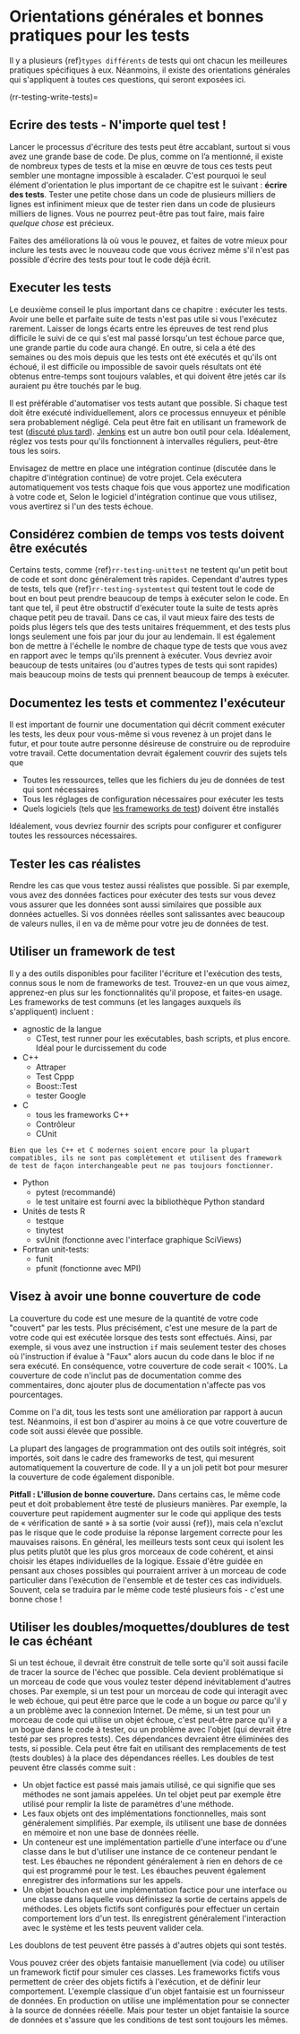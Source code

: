 <a name="General_guidance_and_good_practice_for_testing"></a>

# Orientations générales et bonnes pratiques pour les tests

Il y a plusieurs {ref}`types différents`<rr-testing-types-of-testing> de tests qui ont chacun les meilleures pratiques spécifiques à eux. Néanmoins, il existe des orientations générales qui s'appliquent à toutes ces questions, qui seront exposées ici.

(rr-testing-write-tests)=
## Ecrire des tests - N'importe quel test !

Lancer le processus d'écriture des tests peut être accablant, surtout si vous avez une grande base de code. De plus, comme on l’a mentionné, il existe de nombreux types de tests et la mise en œuvre de tous ces tests peut sembler une montagne impossible à escalader. C'est pourquoi le seul élément d'orientation le plus important de ce chapitre est le suivant : **écrire des tests**. Tester une petite chose dans un code de plusieurs milliers de lignes est infiniment mieux que de tester rien dans un code de plusieurs milliers de lignes. Vous ne pourrez peut-être pas tout faire, mais faire *quelque chose* est précieux.

Faites des améliorations là où vous le pouvez, et faites de votre mieux pour inclure les tests avec le nouveau code que vous écrivez même s'il n'est pas possible d'écrire des tests pour tout le code déjà écrit.

## Executer les tests

Le deuxième conseil le plus important dans ce chapitre : exécuter les tests. Avoir une belle et parfaite suite de tests n'est pas utile si vous l'exécutez rarement. Laisser de longs écarts entre les épreuves de test rend plus difficile le suivi de ce qui s'est mal passé lorsqu'un test échoue parce que, une grande partie du code aura changé. En outre, si cela a été des semaines ou des mois depuis que les tests ont été exécutés et qu'ils ont échoué, il est difficile ou impossible de savoir quels résultats ont été obtenus entre-temps sont toujours valables, et qui doivent être jetés car ils auraient pu être touchés par le bug.

Il est préférable d'automatiser vos tests autant que possible. Si chaque test doit être exécuté individuellement, alors ce processus ennuyeux et pénible sera probablement négligé. Cela peut être fait en utilisant un framework de test ([discuté plus tard](#use-a-testing-framework)). [Jenkins](https://jenkins.io) est un autre bon outil pour cela. Idéalement, réglez vos tests pour qu'ils fonctionnent à intervalles réguliers, peut-être tous les soirs.

Envisagez de mettre en place une intégration continue (discutée dans le chapitre d'intégration continue) de votre projet. Cela exécutera automatiquement vos tests chaque fois que vous apportez une modification à votre code et, Selon le logiciel d'intégration continue que vous utilisez, vous avertirez si l'un des tests échoue.

## Considérez combien de temps vos tests doivent être exécutés

Certains tests, comme {ref}`rr-testing-unittest` ne testent qu'un petit bout de code et sont donc généralement très rapides. Cependant d'autres types de tests, tels que {ref}`rr-testing-systemtest` qui testent tout le code de bout en bout peut prendre beaucoup de temps à exécuter selon le code. En tant que tel, il peut être obstructif d'exécuter toute la suite de tests après chaque petit peu de travail. Dans ce cas, il vaut mieux faire des tests de poids plus légers tels que des tests unitaires fréquemment, et des tests plus longs seulement une fois par jour du jour au lendemain. Il est également bon de mettre à l'échelle le nombre de chaque type de tests que vous avez en rapport avec le temps qu'ils prennent à exécuter. Vous devriez avoir beaucoup de tests unitaires (ou d'autres types de tests qui sont rapides) mais beaucoup moins de tests qui prennent beaucoup de temps à exécuter.

## Documentez les tests et commentez l'exécuteur

Il est important de fournir une documentation qui décrit comment exécuter les tests, les deux pour vous-même si vous revenez à un projet dans le futur, et pour toute autre personne désireuse de construire ou de reproduire votre travail. Cette documentation devrait également couvrir des sujets tels que

- Toutes les ressources, telles que les fichiers du jeu de données de test qui sont nécessaires
- Tous les réglages de configuration nécessaires pour exécuter les tests
- Quels logiciels (tels que [les frameworks de test](#use-a-testing-framework)) doivent être installés

Idéalement, vous devriez fournir des scripts pour configurer et configurer toutes les ressources nécessaires.

## Tester les cas réalistes

Rendre les cas que vous testez aussi réalistes que possible. Si par exemple, vous avez des données factices pour exécuter des tests sur vous devez vous assurer que les données sont aussi similaires que possible aux données actuelles. Si vos données réelles sont salissantes avec beaucoup de valeurs nulles, il en va de même pour votre jeu de données de test.

## Utiliser un framework de test

Il y a des outils disponibles pour faciliter l'écriture et l'exécution des tests, connus sous le nom de frameworks de test. Trouvez-en un que vous aimez, apprenez-en plus sur les fonctionnalités qu'il propose, et faites-en usage. Les frameworks de test communs (et les langages auxquels ils s'appliquent) incluent :

- agnostic de la langue
  - CTest, test runner pour les exécutables, bash scripts, et plus encore. Idéal pour le durcissement du code
- C++
  - Attraper
  - Test Cppp
  - Boost::Test
  - tester Google
- C
  - tous les frameworks C++
  - Contrôleur
  - CUnit
```{note}
Bien que les C++ et C modernes soient encore pour la plupart compatibles, ils ne sont pas complètement et utilisent des framework de test de façon interchangeable peut ne pas toujours fonctionner.
```
- Python
  - pytest (recommandé)
  - le test unitaire est fourni avec la bibliothèque Python standard
- Unités de tests R
  - testque
  - tinytest
  - svUnit (fonctionne avec l'interface graphique SciViews)
- Fortran unit-tests:
  - funit
  - pfunit (fonctionne avec MPI)

## Visez à avoir une bonne couverture de code

La couverture du code est une mesure de la quantité de votre code "couvert" par les tests. Plus précisément, c'est une mesure de la part de votre code qui est exécutée lorsque des tests sont effectués. Ainsi, par exemple, si vous avez une instruction `if` mais seulement tester des choses où l'instruction if évalue à "Faux" alors aucun du code dans le bloc if ne sera exécuté. En conséquence, votre couverture de code serait < 100%. La couverture de code n'inclut pas de documentation comme des commentaires, donc ajouter plus de documentation n'affecte pas vos pourcentages.

Comme on l'a dit, tous les tests sont une amélioration par rapport à aucun test. Néanmoins, il est bon d'aspirer au moins à ce que votre couverture de code soit aussi élevée que possible.

La plupart des langages de programmation ont des outils soit intégrés, soit importés, soit dans le cadre des frameworks de test, qui mesurent automatiquement la couverture de code. Il y a un joli petit bot [](https://codecov.io/) pour mesurer la couverture de code également disponible.

**Pitfall : L'illusion de bonne couverture.** Dans certains cas, le même code peut et doit probablement être testé de plusieurs manières. Par exemple, la couverture peut rapidement augmenter sur le code qui applique des tests de « vérification de santé » à sa sortie (voir aussi {ref}<rr-testing-challenges-difficult-quatify>), mais cela n'exclut pas le risque que le code produise la réponse largement correcte pour les mauvaises raisons. En général, les meilleurs tests sont ceux qui isolent les plus petits plutôt que les plus gros morceaux de code cohérent, et ainsi choisir les étapes individuelles de la logique. Essaie d'être guidée en pensant aux choses possibles qui pourraient arriver à un morceau de code particulier dans l'exécution de l'ensemble et de tester ces cas individuels. Souvent, cela se traduira par le même code testé plusieurs fois - c'est une bonne chose !

## Utiliser les doubles/moquettes/doublures de test le cas échéant

Si un test échoue, il devrait être construit de telle sorte qu'il soit aussi facile de tracer la source de l'échec que possible. Cela devient problématique si un morceau de code que vous voulez tester dépend inévitablement d'autres choses. Par exemple, si un test pour un morceau de code qui interagit avec le web échoue, qui peut être parce que le code a un bogue *ou* parce qu'il y a un problème avec la connexion Internet. De même, si un test pour un morceau de code qui utilise un objet échoue, c'est peut-être parce qu'il y a un bogue dans le code à tester, ou un problème avec l'objet (qui devrait être testé par ses propres tests). Ces dépendances devraient être éliminées des tests, si possible. Cela peut être fait en utilisant des remplacements de test (tests doubles) à la place des dépendances réelles. Les doubles de test peuvent être classés comme suit :

- Un objet factice est passé mais jamais utilisé, ce qui signifie que ses méthodes ne sont jamais appelées. Un tel objet peut par exemple être utilisé pour remplir la liste de paramètres d'une méthode.
- Les faux objets ont des implémentations fonctionnelles, mais sont généralement simplifiés. Par exemple, ils utilisent une base de données en mémoire et non une base de données réelle.
- Un conteneur est une implémentation partielle d'une interface ou d'une classe dans le but d'utiliser une instance de ce conteneur pendant le test. Les ébauches ne répondent généralement à rien en dehors de ce qui est programmé pour le test. Les ébauches peuvent également enregistrer des informations sur les appels.
- Un objet bouchon est une implémentation factice pour une interface ou une classe dans laquelle vous définissez la sortie de certains appels de méthodes. Les objets fictifs sont configurés pour effectuer un certain comportement lors d'un test. Ils enregistrent généralement l'interaction avec le système et les tests peuvent valider cela.

Les doublons de test peuvent être passés à d'autres objets qui sont testés.

Vous pouvez créer des objets fantaisie manuellement (via code) ou utiliser un framework fictif pour simuler ces classes. Les frameworks fictifs vous permettent de créer des objets fictifs à l'exécution, et de définir leur comportement. L'exemple classique d'un objet fantaisie est un fournisseur de données. En production on utilise une implémentation pour se connecter à la source de données rééelle. Mais pour tester un objet fantaisie la source de données et s'assure que les conditions de test sont toujours les mêmes.
